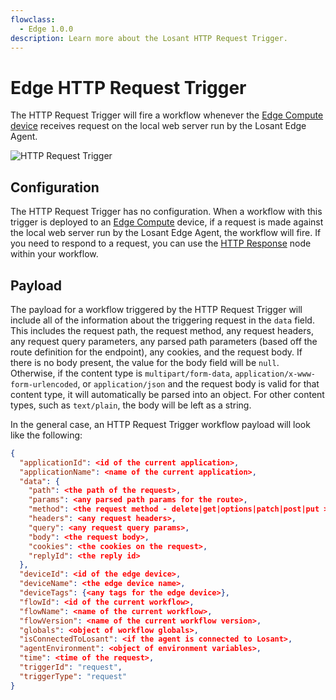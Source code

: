 ```yaml
---
flowclass:
  - Edge 1.0.0
description: Learn more about the Losant HTTP Request Trigger.
---
```


# Edge HTTP Request Trigger

The HTTP Request Trigger will fire a workflow whenever the [Edge Compute device](/devices/edge-compute/) receives request on the local web server run by the Losant Edge Agent.

![HTTP Request Trigger](/images/workflows/triggers/http-request-trigger.png "HTTP Request Trigger")

## Configuration

The HTTP Request Trigger has no configuration. When a workflow with this trigger is deployed to an [Edge Compute](/devices/edge-compute/) device, if a request is made against the local web server run by the Losant Edge Agent, the workflow will fire. If you need to respond to a request, you can use the [HTTP Response](/workflows/outputs/http-response/) node within your workflow.

## Payload

The payload for a workflow triggered by the HTTP Request Trigger will include all of the information about the triggering request in the `data` field. This includes the request path, the request method, any request headers, any request query parameters, any parsed path parameters (based off the route definition for the endpoint), any cookies, and the request body. If there is no body present, the value for the body field will be `null`. Otherwise, if the content type is `multipart/form-data`, `application/x-www-form-urlencoded`, or `application/json` and the request body is valid for that content type, it will automatically be parsed into an object. For other content types, such as `text/plain`, the body will be left as a string.

In the general case, an HTTP Request Trigger workflow payload will look like the following:

```json
{
  "applicationId": <id of the current application>,
  "applicationName": <name of the current application>,
  "data": {
    "path": <the path of the request>,
    "params": <any parsed path params for the route>,
    "method": <the request method - delete|get|options|patch|post|put >,
    "headers": <any request headers>,
    "query": <any request query params>,
    "body": <the request body>,
    "cookies": <the cookies on the request>,
    "replyId": <the reply id>
  },
  "deviceId": <id of the edge device>,
  "deviceName": <the edge device name>,
  "deviceTags": {<any tags for the edge device>},
  "flowId": <id of the current workflow>,
  "flowName": <name of the current workflow>,
  "flowVersion": <name of the current workflow version>,
  "globals": <object of workflow globals>,
  "isConnectedToLosant": <if the agent is connected to Losant>,
  "agentEnvironment": <object of environment variables>,
  "time": <time of the request>,
  "triggerId": "request",
  "triggerType": "request"
}
```
